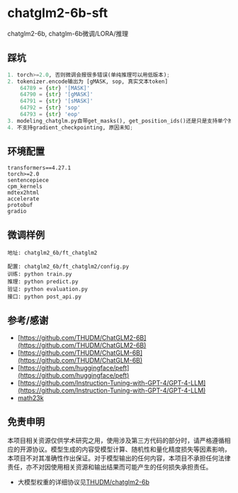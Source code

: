 # chatglm2-6b-sft
chatglm2-6b, chatglm-6b微调/LORA/推理

## 踩坑
```python
1. torch>=2.0, 否则微调会报很多错误(单纯推理可以用低版本);
2. tokenizer.encode输出为 [gMASK, sop, 真实文本token]
    64789 = {str} '[MASK]'
    64790 = {str} '[gMASK]'
    64791 = {str} '[sMASK]'
    64792 = {str} 'sop'
    64793 = {str} 'eop'
3. modeling_chatglm.py自带get_masks(), get_position_ids()还是只是支持单个推理, batch形式得自己写;
4. 不支持gradient_checkpointing, 原因未知;
```

## 环境配置
```shell
transformers==4.27.1
torch>=2.0
sentencepiece
cpm_kernels
mdtex2html
accelerate
protobuf
gradio
```

## 微调样例
```shell
地址: chatglm2_6b/ft_chatglm2

配置: chatglm2_6b/ft_chatglm2/config.py
训练: python train.py
推理: python predict.py
验证: python evaluation.py
接口: python post_api.py
```


## 参考/感谢
 - [https://github.com/THUDM/ChatGLM2-6B](https://github.com/THUDM/ChatGLM2-6B)
 - [https://github.com/THUDM/ChatGLM-6B](https://github.com/THUDM/ChatGLM-6B)
 - [https://github.com/huggingface/peft](https://github.com/huggingface/peft)
 - [https://github.com/Instruction-Tuning-with-GPT-4/GPT-4-LLM](https://github.com/Instruction-Tuning-with-GPT-4/GPT-4-LLM)
 - [math23k](https://aclanthology.org/D17-1088)

## 免责申明
本项目相关资源仅供学术研究之用，使用涉及第三方代码的部分时，请严格遵循相应的开源协议。模型生成的内容受模型计算、随机性和量化精度损失等因素影响，本项目不对其准确性作出保证。对于模型输出的任何内容，本项目不承担任何法律责任，亦不对因使用相关资源和输出结果而可能产生的任何损失承担责任。
 - 大模型权重的详细协议见[THUDM/chatglm2-6b](https://github.com/THUDM/ChatGLM2-6B)
